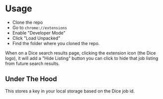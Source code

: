 # Usage

- Clone the repo
- Go to `chrome://extensions`
- Enable "Developer Mode"
- Click "Load Unpacked"
- Find the folder where you cloned the repo.

When on a Dice search results page, clicking the extension icon (the Dice logo), it will add a "Hide Listing" button you can click to hide that job listing from future search results.

## Under The Hood

This stores a key in your local storage based on the Dice job id.
